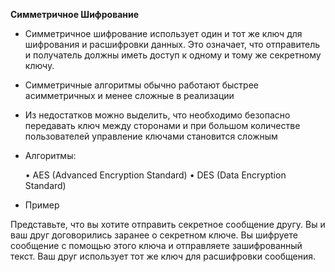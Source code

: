 **Симметричное Шифрование**



- Симметричное шифрование использует один и тот же ключ для шифрования и расшифровки данных. Это означает, что отправитель и получатель должны иметь доступ к одному и тому же секретному ключу.

- Симметричные алгоритмы обычно работают быстрее асимметричных и менее сложные в реализации


- Из недостатков можно выделить, что необходимо безопасно передавать ключ между сторонами и при большом количестве пользователей управление ключами становится сложным


- Алгоритмы:


	•	AES (Advanced Encryption Standard)
	•	DES (Data Encryption Standard)

- Пример 

Представьте, что вы хотите отправить секретное сообщение другу. Вы и ваш друг договорились заранее о секретном ключе. Вы шифруете сообщение с помощью этого ключа и отправляете зашифрованный текст. Ваш друг использует тот же ключ для расшифровки сообщения.
